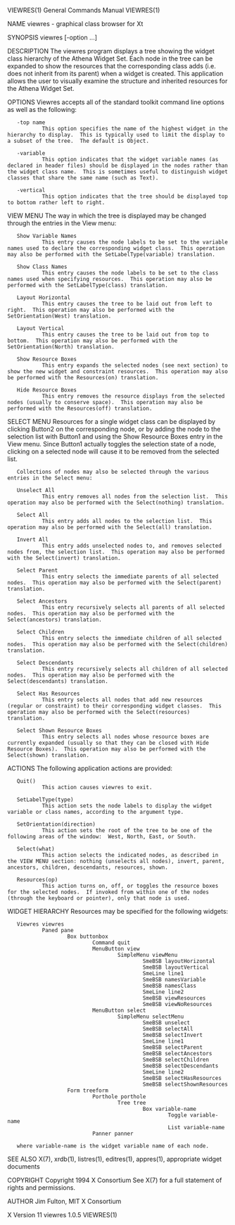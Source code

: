 VIEWRES(1)                                                                                                                                      General Commands Manual                                                                                                                                      VIEWRES(1)

NAME
       viewres - graphical class browser for Xt

SYNOPSIS
       viewres [-option ...]

DESCRIPTION
       The  viewres program displays a tree showing the widget class hierarchy of the Athena Widget Set.  Each node in the tree can be expanded to show the resources that the corresponding class adds (i.e. does not inherit from its parent) when a widget is created.  This application allows the user to visually
       examine the structure and inherited resources for the Athena Widget Set.

OPTIONS
       Viewres accepts all of the standard toolkit command line options as well as the following:

       -top name
               This option specifies the name of the highest widget in the hierarchy to display.  This is typically used to limit the display to a subset of the tree.  The default is Object.

       -variable
               This option indicates that the widget variable names (as declared in header files) should be displayed in the nodes rather than the widget class name.  This is sometimes useful to distinguish widget classes that share the same name (such as Text).

       -vertical
               This option indicates that the tree should be displayed top to bottom rather left to right.

VIEW MENU
       The way in which the tree is displayed may be changed through the entries in the View menu:

       Show Variable Names
               This entry causes the node labels to be set to the variable names used to declare the corresponding widget class.  This operation may also be performed with the SetLabelType(variable) translation.

       Show Class Names
               This entry causes the node labels to be set to the class names used when specifying resources.  This operation may also be performed with the SetLabelType(class) translation.

       Layout Horizontal
               This entry causes the tree to be laid out from left to right.  This operation may also be performed with the SetOrientation(West) translation.

       Layout Vertical
               This entry causes the tree to be laid out from top to bottom.  This operation may also be performed with the SetOrientation(North) translation.

       Show Resource Boxes
               This entry expands the selected nodes (see next section) to show the new widget and constraint resources.  This operation may also be performed with the Resources(on) translation.

       Hide Resource Boxes
               This entry removes the resource displays from the selected nodes (usually to conserve space).  This operation may also be performed with the Resources(off) translation.

SELECT MENU
       Resources for a single widget class can be displayed by clicking Button2 on the corresponding node, or by adding the node to the selection list with Button1 and using the Show Resource Boxes entry in the View menu.  Since Button1 actually toggles the selection state of a node,  clicking  on  a  selected
       node will cause it to be removed from the selected list.

       Collections of nodes may also be selected through the various entries in the Select menu:

       Unselect All
               This entry removes all nodes from the selection list.  This operation may also be performed with the Select(nothing) translation.

       Select All
               This entry adds all nodes to the selection list.  This operation may also be performed with the Select(all) translation.

       Invert All
               This entry adds unselected nodes to, and removes selected nodes from, the selection list.  This operation may also be performed with the Select(invert) translation.

       Select Parent
               This entry selects the immediate parents of all selected nodes.  This operation may also be performed with the Select(parent) translation.

       Select Ancestors
               This entry recursively selects all parents of all selected nodes.  This operation may also be performed with the Select(ancestors) translation.

       Select Children
               This entry selects the immediate children of all selected nodes.  This operation may also be performed with the Select(children) translation.

       Select Descendants
               This entry recursively selects all children of all selected nodes.  This operation may also be performed with the Select(descendants) translation.

       Select Has Resources
               This entry selects all nodes that add new resources (regular or constraint) to their corresponding widget classes.  This operation may also be performed with the Select(resources) translation.

       Select Shown Resource Boxes
               This entry selects all nodes whose resource boxes are currently expanded (usually so that they can be closed with Hide Resource Boxes).  This operation may also be performed with the Select(shown) translation.

ACTIONS
       The following application actions are provided:

       Quit()
               This action causes viewres to exit.

       SetLabelType(type)
               This action sets the node labels to display the widget variable or class names, according to the argument type.

       SetOrientation(direction)
               This action sets the root of the tree to be one of the following areas of the window:  West, North, East, or South.

       Select(what)
               This action selects the indicated nodes, as described in the VIEW MENU section: nothing (unselects all nodes), invert, parent, ancestors, children, descendants, resources, shown.

       Resources(op)
               This action turns on, off, or toggles the resource boxes for the selected nodes.  If invoked from within one of the nodes (through the keyboard or pointer), only that node is used.

WIDGET HIERARCHY
       Resources may be specified for the following widgets:

       Viewres viewres
               Paned pane
                       Box buttonbox
                               Command quit
                               MenuButton view
                                       SimpleMenu viewMenu
                                               SmeBSB layoutHorizontal
                                               SmeBSB layoutVertical
                                               SmeLine line1
                                               SmeBSB namesVariable
                                               SmeBSB namesClass
                                               SmeLine line2
                                               SmeBSB viewResources
                                               SmeBSB viewNoResources
                               MenuButton select
                                       SimpleMenu selectMenu
                                               SmeBSB unselect
                                               SmeBSB selectAll
                                               SmeBSB selectInvert
                                               SmeLine line1
                                               SmeBSB selectParent
                                               SmeBSB selectAncestors
                                               SmeBSB selectChildren
                                               SmeBSB selectDescendants
                                               SmeLine line2
                                               SmeBSB selectHasResources
                                               SmeBSB selectShownResources
                       Form treeform
                               Porthole porthole
                                       Tree tree
                                               Box variable-name
                                                       Toggle variable-name
                                                       List variable-name
                               Panner panner

       where variable-name is the widget variable name of each node.

SEE ALSO
       X(7), xrdb(1), listres(1), editres(1), appres(1), appropriate widget documents

COPYRIGHT
       Copyright 1994 X Consortium
       See X(7) for a full statement of rights and permissions.

AUTHOR
       Jim Fulton, MIT X Consortium

X Version 11                                                                                                                                         viewres 1.0.5                                                                                                                                           VIEWRES(1)
